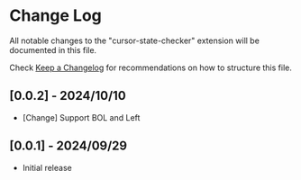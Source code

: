 # Change Log

All notable changes to the "cursor-state-checker" extension will be documented in this file.

Check [Keep a Changelog](http://keepachangelog.com/) for recommendations on how to structure this file.

## [0.0.2] - 2024/10/10

- [Change] Support BOL and Left

## [0.0.1] - 2024/09/29

- Initial release